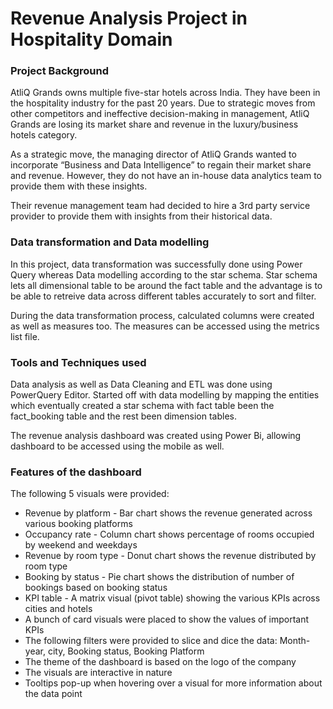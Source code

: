# Revenue Analysis Project in Hospitality Domain

### Project Background

AtliQ Grands owns multiple five-star hotels across India. They have been in the hospitality industry for the past 20 years. Due to strategic moves from other competitors and ineffective decision-making in management, AtliQ Grands are losing its market share and revenue in the luxury/business hotels category.

As a strategic move, the managing director of AtliQ Grands wanted to incorporate “Business and Data Intelligence” to regain their market share and revenue. However, they do not have an in-house data analytics team to provide them with these insights.

Their revenue management team had decided to hire a 3rd party service provider to provide them with insights from their historical data.
  

### Data transformation and Data modelling

In this project, data transformation was successfully done using Power Query whereas Data modelling according to the star schema. 
Star schema lets all dimensional table to be around the fact table and the advantage is to be able to retreive data across different tables accurately to sort and filter. 

During the data transformation process, calculated columns were created as well as measures too. The measures can be accessed using the metrics list file.
 

### Tools and Techniques used

Data analysis as well as Data Cleaning and ETL was done using PowerQuery Editor. Started off with data modelling by mapping the entities which eventually created a star schema with fact table been the fact_booking table and the rest been dimension tables. 

The revenue analysis dashboard was created using Power Bi, allowing dashboard to be accessed using the mobile as well. 


### Features of the dashboard

The following 5 visuals were provided:

* Revenue by platform - Bar chart shows the revenue generated across various booking platforms
* Occupancy rate - Column chart shows percentage of rooms occupied by weekend and weekdays
* Revenue by room type - Donut chart shows the revenue distributed by room type
* Booking by status - Pie chart shows the distribution of number of bookings based on booking status
* KPI table - A matrix visual (pivot table) showing the various KPIs across cities and hotels
* A bunch of card visuals were placed to show the values of important KPIs
* The following filters were provided to slice and dice the data: Month-year, city, Booking status, Booking Platform
* The theme of the dashboard is based on the logo of the company
* The visuals are interactive in nature
* Tooltips pop-up when hovering over a visual for more information about the data point
